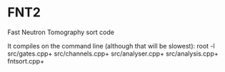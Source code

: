 # FNT2
Fast Neutron Tomography sort code

It compiles on the command line (although that will be slowest):
 root -l src/gates.cpp+ src/channels.cpp+ src/analyser.cpp+ src/analysis.cpp+ fntsort.cpp+
